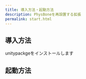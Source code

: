 ```yaml
---
title: 導入方法・起動方法
description: PhysBoneを再設置する拡張
permalink: start.html
---
```


## 導入方法

unitypackgeをインストールします

## 起動方法

